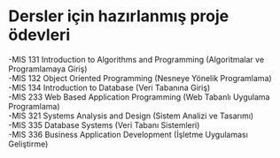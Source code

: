 # Dersler için hazırlanmış proje ödevleri
-MIS 131 Introduction to Algorithms and Programming (Algoritmalar ve Programlamaya Giriş)<br/>
-MIS 132 Object Oriented Programming (Nesneye Yönelik Programlama)<br/>
-MIS 134 Introduction to Database (Veri Tabanına Giriş)<br/>
-MIS 233 Web Based Application Programming (Web Tabanlı Uygulama Programlama)<br>
-MIS 321 Systems Analysis and Design (Sistem Analizi ve Tasarımı)<br>
-MIS 335 Database Systems (Veri Tabanı Sistemleri)<br>
-MIS 336 Business Application Development (İşletme Uygulaması Geliştirme)